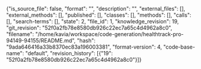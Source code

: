 {"is_source_file": false, "format": "", "description": "", "external_files": [], "external_methods": [], "published": [], "classes": [], "methods": [], "calls": [], "search-terms": [], "state": 2, "file_id": 1, "knowledge_revision": 19, "git_revision": "52f0a2fb78e8580db926c22ec7a65c4d4962a8c0", "filename": "/home/kavia/workspace/code-generation/healthtrack-pro-94149-94155/README.md", "hash": "9ada646416a33b8370ec83a196003381", "format-version": 4, "code-base-name": "default", "revision_history": [{"19": "52f0a2fb78e8580db926c22ec7a65c4d4962a8c0"}]}